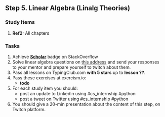 ## Step 5. Linear Algebra (Linalg Theories)

### Study Items
  1. **Ref2:** All chapters

### Tasks

 1. Achieve [**Scholar**](https://stackoverflow.com/help/badges/10/scholar) badge on StackOverflow
 2. Solve linear algebra questions on [this address]() and send your responses to your mentor and prepare yourself to twitch about them.
 3. Pass all lessons on TypingClub.com **with 5 stars** up to **lesson ??**.
 4. Pass these exercises at exercism.io:
    - **todo**
 5. For each study item you should:  
     - post an update to LinkedIn using #cs_internship #python  
     - post a tweet on Twitter using #cs_internship #python
 6. You should give a 20-min presentation about the content of this step, on Twitch platform.
